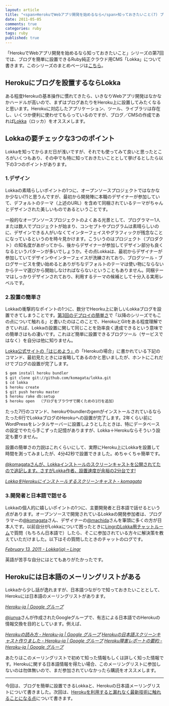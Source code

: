 ```yaml
---
layout: article
title: "<span>HerokuでWebアプリ開発を始めるなら</span>知っておきたいこと(7) ブログならLokka"
date: 2011-05-05
comments: true
categories: ruby
tags: ruby
published: true
---
```


「HerokuでWebアプリ開発を始めるなら知っておきたいこと」シリーズの第7回では、ブログを簡単に設置できるRuby純正クラウド用CMS「Lokka」について書きます。このシリーズのまとめページは[こちら](/2011/05/09/ruby-heroku-web-app-development-tips-matome)。

<!-- READMORE -->


## Herokuにブログを設置するならLokka

ある程度Herokuの基本操作に慣れてきたら、いきなりWebアプリ開発はなかなかハードルが高いので、まずはブログあたりをHeroku上に設置してみたくなると思います。Herokuに対応したアプリケーション、ツール、ライブラリは存在し、いくつか便利に使わせてもらっているのですが、ブログ／CMSの作成であれば[Lokka](http://lokka.org/)（ロッカ）をオススメします。


## Lokkaの要チェックな3つのポイント

Lokkaを知ってからまだ日が浅いですが、それでも使ってみて良いと思ったところがいくつもあり、その中でも特に知っておきたいこととして挙げるとしたら以下の3つのポイントがあります。

### 1.デザイン

Lokkaの素晴らしいポイントの1つに、オープンソースプロジェクトではなかなか少ない(?)と思うんですが、最初から開発陣に本職のデザイナーが参加していて、デフォルトのテーマ（上述のURL）を含めて同梱されているテーマがちゃんとデザインされた美しいものであるということです。

一般的なオープンソースプロジェクトのよくある光景として、プログラマー1人または数人でプロジェクトが始まり、コンセプトやプログラムは素晴らしいのに、デザインできる人がいなくてインターフェイスやグラフィックが残念なことになっているというのを時々見かけます。こういうのはプロジェクト（プロダクト）の知名度があがってから、後からデザイナーが参加してデザイン部分も良くなるというパターンが多いでしょうか。その点Lokkaは、最初からデザイナーが参加していてデザインやインターフェイスが洗練されており、ブログツール・ブログサービスを使い始めるとありがちなデフォルトのテーマは使い物にならないからテーマ選びから開始しなければならないということもありません。同梱テーマはしっかりデザインされており、利用するテーマの候補として十分入る実用レベルです。

### 2.設置の簡単さ

Lokkaの衝撃的なポイントの1つに、数分でHeorku上に新しいLokkaブログを設置できてしまうことです。[第3回のデプロイの簡単さ](/2011/05/01/ruby-heroku-web-app-development-tips-3)で「以降のシリーズでもこの点について触れる」と書いたのはこのことで、HerokuとGitをある程度理解できていれば、Lokkaの設置に関して同じことを効率良く達成できるという意味での簡単さはもの凄いです。これほど簡単に設置できるブログツール（サービスではなく）を自分は他に知りません。

[Lokka公式サイトの「はじめよう」](http://lokka.org/getting-started)の「Herokuの場合」に書かれている下記のコマンド、最初見たときには省略してあるのかと思いましたが、ホントにこれだけでブログの設置が完了します。

~~~ sh
$ gem install heroku bundler
$ git clone git://github.com/komagata/lokka.git
$ cd lokka
$ heroku create
$ git push heroku master
$ heroku rake db:setup
$ heroku open  （ブログをブラウザで開くための1行を追加）
~~~

たった7行のコマンド、herokuやbundlerのgemがインストールされているならたった6行でLokkaブログのHerokuへの設置が完了します。2年くらい前にWordPressをレンタルサーバーに設置しようとしたときは、特にデータベースの設定でやたら手こずった記憶がありますが、Lokka＋Herokuならそういう設定も要りません。

設置の簡単さの力説はこれくらいにして、実際にHeroku上にLokkaを設置して時間を測ってみましたが、4分42秒で設置できました。めちゃくちゃ簡単です。

<ins>@komagataさんが、Lokkaインストールのスクリーンキャストを公開されてたので追記します。さすがLokka作者、設置速度が余裕の2分台です!</ins>

<cite>[LokkaをHerokuにインストールするスクリーンキャスト - komagata](http://docs.komagata.org/4782)</cite>


### 3.開発者と日本語で話せる

Lokkaの個人的に嬉しいポイントの1つに、主要開発者と日本語で話せるという点があります。オープンソースで開発されているLokkaの開発参加者は、プログラマーの[@komagata](http://twitter.com/#!/komagata)さん、デザイナーの[@machida](http://twitter.com/#!/machida)さんを筆頭に多くの方が日本人です。以前自分がLokkaについて困ったときに[LingrのLokka用チャットルーム](http://lingr.com/room/lokka_ja/)で質問（もちろん日本語で）したら、そこに参加されている方々に解決策を教えていただけました。以下はその質問したときのチャットのログです。

<cite>[February 13, 2011 - Lokka(ja) &#8211; Lingr](http://lingr.com/room/lokka_ja/archives/2011/02/13)</cite>

英語が苦手な自分にはとてもありがたかったです。


## Herokuには日本語のメーリングリストがある

Lokkaから少し話が逸れますが、日本語つながりで知っておきたいこととして、Herokuには日本語のメーリングリストがあります。

<cite>[Heroku-ja \| Google グループ](https://groups.google.com/group/heroku-ja?hl=ja)</cite>

[@junya](http://twitter.com/#!/junya)さんが作成されたGoogleグループで、有志による日本語でのHerokuの情報交換を目的としています。例えば、

<cite>[Herokuの読み方 - Heroku-ja \| Google グループ](https://groups.google.com/group/heroku-ja/browse_thread/thread/e55b89f46567da2e?hl=ja)</cite>
<cite>[Herokuの日本語スクリーンキャスト作りました - Heroku-ja \| Google グループ](https://groups.google.com/group/heroku-ja/browse_thread/thread/bdf3a89221a7c5e9?hl=ja)</cite>
<cite>[Heroku障害レポートの要約 - Heroku-ja \| Google グループ](https://groups.google.com/group/heroku-ja/browse_thread/thread/1f575173873d7ba0?hl=ja)</cite>

あたりはこのメーリングリストで初めて知った情報もしくは詳しく知った情報です。Herokuに関する日本語情報を得たい場合、このメーリングリストに参加しないのは勿体無いので、まだ参加されていなかったら購読をオススメします。

* * *

今回は、ブログを簡単に設置できるLokkaと、Herokuの日本語メーリングリストについて書きました。次回は、[Herokuを利用すると漏れなく最新技術に触れることになる点](/2011/05/06/ruby-heroku-web-app-development-tips-8)について書きます。
